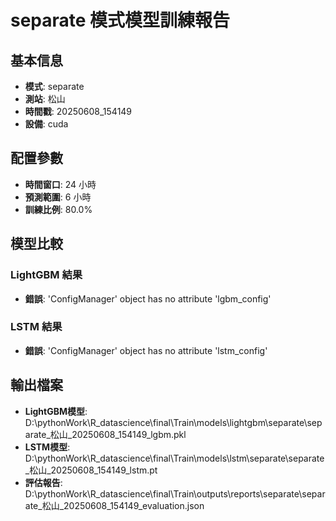 
# separate 模式模型訓練報告

## 基本信息
- **模式**: separate
- **測站**: 松山
- **時間戳**: 20250608_154149
- **設備**: cuda

## 配置參數
- **時間窗口**: 24 小時
- **預測範圍**: 6 小時
- **訓練比例**: 80.0%

## 模型比較

### LightGBM 結果

- **錯誤**: 'ConfigManager' object has no attribute 'lgbm_config'

### LSTM 結果

- **錯誤**: 'ConfigManager' object has no attribute 'lstm_config'


## 輸出檔案
- **LightGBM模型**: D:\pythonWork\R_datascience\final\Train\models\lightgbm\separate\separate_松山_20250608_154149_lgbm.pkl
- **LSTM模型**: D:\pythonWork\R_datascience\final\Train\models\lstm\separate\separate_松山_20250608_154149_lstm.pt
- **評估報告**: D:\pythonWork\R_datascience\final\Train\outputs\reports\separate\separate_松山_20250608_154149_evaluation.json
